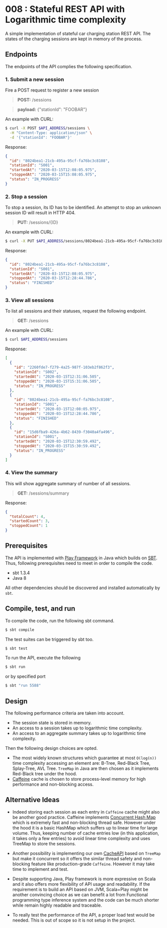# 008 : Stateful REST API with Logarithmic time complexity

A simple implementation of stateful car charging station REST API.
The states of the charging sessions are kept in memory of the process.

## Endpoints

The endpoints of the API complies the following specification.

### 1. Submit a new session

Fire a POST request to register a new session

> **POST:** /sessions

> **payload:** {"stationId": "FOOBAR"}

An example with CURL:

```bash
$ curl -X POST $API_ADDRESS/sessions \
  -H "Content-Type: application/json" \
  -d '{"stationId": "FOOBAR"}'
```

Response:

```json
{
  "id": "8024bea1-21cb-495a-95cf-fa76bc3c8108",
  "stationId": "S001",
  "startedAt": "2020-03-15T12:08:05.975",
  "stoppedAt": "2020-03-15T15:08:05.975",
  "status": "IN_PROGRESS"
}
```

### 2. Stop a session

To stop a session, its ID has to be identified. An attempt to stop 
an unknown session ID will result in HTTP 404.

> **PUT:** /sessions/{ID}

An example with CURL:

```bash
$ curl -X PUT $API_ADDRESS/sessions/8024bea1-21cb-495a-95cf-fa76bc3c8108
```

Response:

```json
{
  "id": "8024bea1-21cb-495a-95cf-fa76bc3c8108",
  "stationId": "S001",
  "startedAt": "2020-03-15T12:08:05.975",
  "stoppedAt": "2020-03-15T12:28:44.786",
  "status": "FINISHED"
}
```

### 3. View all sessions

To list all sessions and their statuses, request the following endpoint.

> **GET:** /sessions

An example with CURL:

```bash
$ curl $API_ADDRESS/sessions
```

Response:

```json
[
  {
    "id": "2260fde7-f279-4a25-987f-103eb2f862f3",
    "stationId": "S002",
    "startedAt": "2020-03-15T12:31:06.505",
    "stoppedAt": "2020-03-15T15:31:06.505",
    "status": "IN_PROGRESS"
  },
  {
    "id": "8024bea1-21cb-495a-95cf-fa76bc3c8108",
    "stationId": "S001",
    "startedAt": "2020-03-15T12:08:05.975",
    "stoppedAt": "2020-03-15T12:28:44.786",
    "status": "FINISHED"
  },
  {
    "id": "15d6fba9-426a-4b62-8439-f3040a4fa496",
    "stationId": "S001",
    "startedAt": "2020-03-15T12:30:59.492",
    "stoppedAt": "2020-03-15T15:30:59.492",
    "status": "IN_PROGRESS"
  }
]
```

### 4. View the summary

This will show aggregate summary of number of all sessions.

> **GET:** /sessions/summary

Response:

```json
{
  "totalCount": 4,
  "startedCount": 3,
  "stoppedCount": 1
}
```


## Prerequisites

The API is implemented with [Play Framework](https://www.playframework.com/) in Java 
which builds on [SBT](https://www.scala-sbt.org/). Thus, following prerequisites 
need to meet in order to compile the code.

- sbt 1.3.4
- Java 8

All other dependencies should be discovered and installed automatically by `sbt`.


## Compile, test, and run

To compile the code, run the following sbt command.

```bash
$ sbt compile
```

The test suites can be triggered by sbt too.

```bash
$ sbt test
```

To run the API, execute the following

```bash
$ sbt run
```

or by specified port

```bash
$ sbt "run 5588"
```

## Design

The following performance criteria are taken into account.

- The session state is stored in memory.
- An access to a session takes up to logarithmic time complexity.
- An access to an aggregate summary takes up to logarithmic time complexity.

Then the following design choices are opted.

- The most widely known structures which guarantee at most `O(log(n))` time complexity accessing an element are: B-Tree, Red-Black Tree, Splay-Tree, AVL Tree. `TreeMap` in Java are then chosen as it implements Red-Black tree under the hood.
- [Caffeine](https://github.com/ben-manes/caffeine) cache is chosen to store process-level memory for high performance and non-blocking access.

## Alternative Ideas

- Indeed storing each session as each entry in `Caffeine` cache might also be another good practice. Caffeine implements [Concurrent Hash Map](https://docs.oracle.com/javase/8/docs/api/java/util/concurrent/ConcurrentHashMap.html) which is extremely fast and non-blocking thread safe. However under the hood it is a basic HashMap which suffers up to linear time for large volume. Thus, keeping number of cache entries low (in this application, it takes only a few entries) to avoid linear time complexity and uses TreeMap to store the sessions.

- Another possibility is implementing our own [CacheAPI](https://www.playframework.com/documentation/2.8.x/JavaCache) based on `TreeMap` but make it concurrent so it offers the similar thread safety and non-blocking feature like production-grade `Caffeine`. However it may take time to implement and test.

- Despite supporting Java, Play framework is more expressive on Scala and it also offers more flexibility of API usage and readability. If the requirement is to build an API based on JVM, Scala+Play might be another convincing choice as we can benefit a lot from Functional programming type inference system and the code can be much shorter while remain highly readable and traceable.

- To really test the performance of the API, a proper load test would be needed. This is out of scope so it is not setup in the project.



